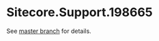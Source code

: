 # Sitecore.Support.198665

See [master branch](https://github.com/sitecoresupport/Sitecore.Support.198665) for details.